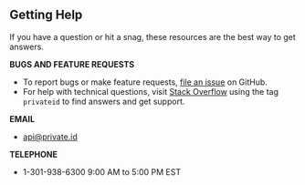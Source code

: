 ## Getting Help
If you have a question or hit a snag, these resources are the best way to get answers.

**BUGS AND FEATURE REQUESTS**
* To report bugs or make feature requests, [file an issue](https://github.com/openinfer/PrivateIdentity/issues) on GitHub. 
* For help with technical questions, visit [Stack Overflow](https://stackoverflow.com/questions/tagged/privateid) using the tag `privateid` to find answers and get support. 

**EMAIL**
* api@private.id

**TELEPHONE**
* 1-301-938-6300 9:00 AM to 5:00 PM EST
